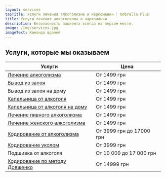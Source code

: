 ```yaml
---
layout: services
tabTitle: Услуги лечения алкоголизма и наркомании | Umbrella Plus
title: Услуги лечения алкоголизма и наркомании
description: Безопасность пациента всегда на первом месте.
image: /img/services.jpg
imageText: Команда врачей
---
```


## Услуги, которые мы оказываем

| Услуги                                                          | Цена                     |
| --------------------------------------------------------------- | ------------------------ |
| [Лечение алкоголизма](lechenie_alkogokizma)                     | От 1499 грн              |
| [Вывод из запоя](vivod-iz-zapoia-glavnaia)                      | От 1499 грн              |
| Вывод из запоя на дому                                          | От 1499 грн              |
| [Капельница от алкоголя](kapelnica_ot_alkogolia)                | От 1499 грн              |
| [Капельница от алкоголя на дому](kapelnica-ot-alkogola-na-domy) | От 1499 грн              |
| [Лечение пивного алкоголизма](lechenie_pivnogo_alkogolizm)      | От 1499 грн              |
| [Лечение женского алкоголизма](lechenie_jenskogo_alkogolizma)   | От 1499 грн              |
| [Кодирование от алкоголизма](kodirovka_ot_alkogolizma)          | От 3999 грн до 17000 грн |
| [Кодирование уколом](kodirovka_ykolom)                          | От 3999 грн              |
| Подшивка от алкоголя                                            | От 10 000 до 17 000 грн  |
| [Кодирование по методу Довженко](kodirovka-po-dovjenko)         | От 14999 грн             |
